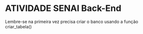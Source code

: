 # ATIVIDADE SENAI Back-End

Lembre-se na primeira vez precisa criar o banco usando a função criar_tabela()